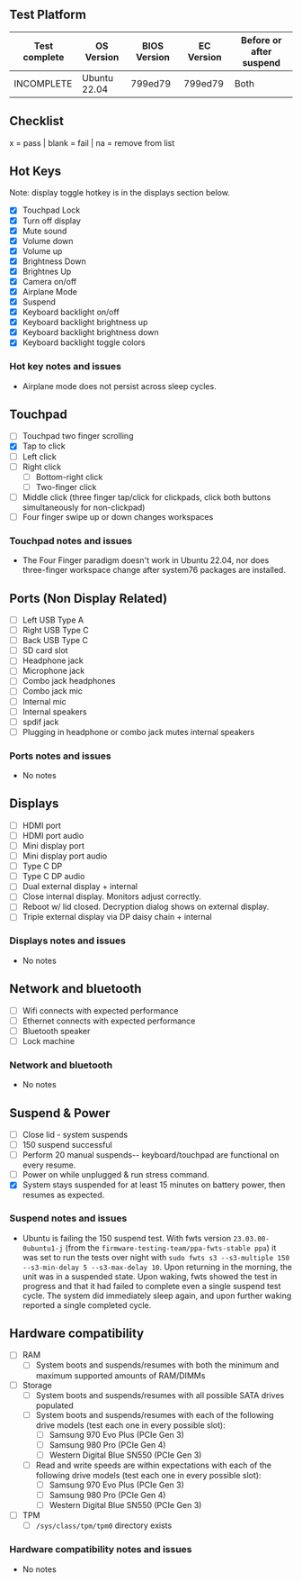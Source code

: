 ## Test Platform

| Test complete | OS Version     | BIOS Version | EC Version | Before or after suspend |
| ------------- | -------------- | ------------ | ---------- | ----------------------- |
| INCOMPLETE    | Ubuntu 22.04   | 799ed79      | 799ed79    | Both                    |

## Checklist
x = pass | blank = fail | na = remove from list

## Hot Keys

Note: display toggle hotkey is in the displays section below.

- [x] Touchpad Lock
- [x] Turn off display
- [x] Mute sound
- [X] Volume down
- [X] Volume up
- [x] Brightness Down
- [X] Brightnes Up
- [x] Camera on/off
- [x] Airplane Mode
- [x] Suspend
- [x] Keyboard backlight on/off
- [x] Keyboard backlight brightness up
- [x] Keyboard backlight brightness down
- [x] Keyboard backlight toggle colors

### Hot key notes and issues

- Airplane mode does not persist across sleep cycles.

## Touchpad

- [ ] Touchpad two finger scrolling 
- [x] Tap to click
- [ ] Left click
- [ ] Right click
    - [ ] Bottom-right click
    - [ ] Two-finger click
- [ ] Middle click (three finger tap/click for clickpads, click both buttons simultaneously for non-clickpad)
- [ ] Four finger swipe up or down changes workspaces

### Touchpad notes and issues

- The Four Finger paradigm doesn't work in Ubuntu 22.04, nor does three-finger workspace change after system76 packages are installed.

## Ports (Non Display Related)

- [ ] Left USB Type A
- [ ] Right USB Type C
- [ ] Back USB Type C
- [ ] SD card slot
- [ ] Headphone jack
- [ ] Microphone jack
- [ ] Combo jack headphones
- [ ] Combo jack mic
- [ ] Internal mic
- [ ] Internal speakers
- [ ] spdif jack
- [ ] Plugging in headphone or combo jack mutes internal speakers

### Ports notes and issues

- No notes

## Displays

- [ ] HDMI port
- [ ] HDMI port audio
- [ ] Mini display port
- [ ] Mini display port audio
- [ ] Type C DP
- [ ] Type C DP audio
- [ ] Dual external display + internal
- [ ] Close internal display. Monitors adjust correctly.
- [ ] Reboot w/ lid closed. Decryption dialog shows on external display.
- [ ] Triple external display via DP daisy chain + internal

### Displays notes and issues

- No notes

## Network and bluetooth

- [ ] Wifi connects with expected performance
- [ ] Ethernet connects with expected performance
- [ ] Bluetooth speaker
- [ ] Lock machine

### Network and bluetooth

- No notes

## Suspend & Power

- [ ] Close lid - system suspends
- [ ] 150 suspend successful
- [ ] Perform 20 manual suspends-- keyboard/touchpad are functional on every resume.
- [ ] Power on while unplugged & run stress command.
- [x] System stays suspended for at least 15 minutes on battery power, then resumes as expected.

### Suspend notes and issues

- Ubuntu is failing the 150 suspend test. With fwts version `23.03.00-0ubuntu1-j` (from the `firmware-testing-team/ppa-fwts-stable ppa`) it was set to run the tests over night with `sudo fwts s3 --s3-multiple 150 --s3-min-delay 5 --s3-max-delay 10`. Upon returning in the morning, the unit was in a suspended state. Upon waking, fwts showed the test in progress and that it had failed to complete even a single suspend test cycle. The system did immediately sleep again, and upon further waking reported a single completed cycle. 

## Hardware compatibility

- [ ] RAM
    - [ ] System boots and suspends/resumes with both the minimum and maximum supported amounts of RAM/DIMMs
- [ ] Storage
    - [ ] System boots and suspends/resumes with all possible SATA drives populated
    - [ ] System boots and suspends/resumes with each of the following drive models (test each one in every possible slot):
        - [ ] Samsung 970 Evo Plus (PCIe Gen 3)
        - [ ] Samsung 980 Pro (PCIe Gen 4)
        - [ ] Western Digital Blue SN550 (PCIe Gen 3)
    - [ ] Read and write speeds are within expectations with each of the following drive models (test each one in every possible slot):
        - [ ] Samsung 970 Evo Plus (PCIe Gen 3)
        - [ ] Samsung 980 Pro (PCIe Gen 4)
        - [ ] Western Digital Blue SN550 (PCIe Gen 3)
- [ ] TPM
    - [ ] `/sys/class/tpm/tpm0` directory exists

### Hardware compatibility notes and issues

- No notes
